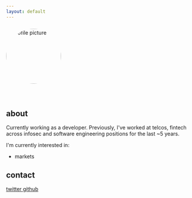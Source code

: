 ```yaml
---
layout: default
---
```

<span title="u r under my spell"><img src="/assets/img/cat.png" class="spin-on-hover" alt="profile picture" style="border-radius: 50%;margin: 10px auto 40px auto;" height="150"></span>

## about
Currently working as a developer. Previously, I've worked at telcos, fintech across infosec and software engineering positions for the last ~5 years.

I'm currently interested in:
- markets

## contact
<div class="custom social-buttons">
  <a href="https://x.com/x13bbb" class="social-button">
    <i class="fab fa-twitter"></i> twitter
  </a>
  <a href="https://github.com/x13bbb" class="social-button">
    <i class="fab fa-github"></i> github
  </a>
</div>

<!-- ## disclaimer
This site contains information about information security techniques and practices. Before using any of this content, please be aware:

- Get proper authorization before testing or applying these techniques on any systems or networks.
- Follow all relevant laws and regulations in your area.
- This information is for education and authorized security testing only. -->